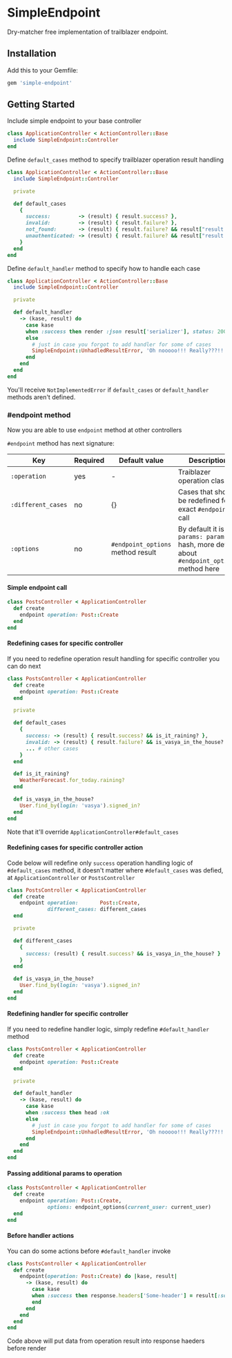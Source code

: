 # SimpleEndpoint

Dry-matcher free implementation of trailblazer endpoint.

## Installation
Add this to your Gemfile:

```ruby
gem 'simple-endpoint'
```

## Getting Started

Include simple endpoint to your base controller

```ruby
class ApplicationController < ActionController::Base
  include SimpleEndpoint::Controller
end
```

Define `default_cases` method to specify trailblazer operation result handling

```ruby
class ApplicationController < ActionController::Base
  include SimpleEndpoint::Controller

  private

  def default_cases
    {
      success:         -> (result) { result.success? },
      invalid:         -> (result) { result.failure? },
      not_found:       -> (result) { result.failure? && result["result.model"] && result["result.model"].failure? },
      unauthenticated: -> (result) { result.failure? && result["result.policy.default"] && result["result.policy.default"].failure? }
    }
  end
end
```

Define `default_handler` method to specify how to handle each case

```ruby
class ApplicationController < ActionController::Base
  include SimpleEndpoint::Controller

  private

  def default_handler
    -> (kase, result) do
      case kase
      when :success then render :json result['serializer'], status: 200
      else
        # just in case you forgot to add handler for some of cases
        SimpleEndpoint::UnhadledResultError, 'Oh nooooo!!! Really???!!'
      end
    end
  end
end
```

You'll receive `NotImplementedError` if `default_cases` or `default_handler` methods aren't defined.

### #endpoint method

Now you are able to use `endpoint` method at other controllers

`#endpoint` method has next signature:

| Key | Required | Default value | Description  |
|---|---|---|---|
| `:operation` | yes | - | Traiblazer operation class |
| `:different_cases`| no | {} | Cases that should be redefined for exact `#endpoint` call |
| `:options` | no | `#endpoint_options` method result | By default it is `{ params: params }` hash, more details about `#endpoint_options` method here |


#### Simple endpoint call
```ruby
class PostsController < ApplicationController
  def create
    endpoint operation: Post::Create
  end
end
```

#### Redefining cases for specific controller

If you need to redefine operation result handling for specific controller you can do next

```ruby
class PostsController < ApplicationController
  def create
    endpoint operation: Post::Create
  end

  private

  def default_cases
    {
      success: -> (result) { result.success? && is_it_raining? },
      invalid: -> (result) { result.failure? && is_vasya_in_the_house? }
      ... # other cases 
    }
  end

  def is_it_raining?
    WeatherForecast.for_today.raining?
  end

  def is_vasya_in_the_house?
    User.find_by(login: 'vasya').signed_in?
  end
end
```

Note that it'll override `ApplicationController#default_cases`

#### Redefining cases for specific controller action

Code below will redefine only `success` operation handling logic of `#default_cases` method, it doesn't matter where `#default_cases` was defied, at `ApplicationController` or `PostsController`

```ruby
class PostsController < ApplicationController
  def create
    endpoint operation:       Post::Create,
             different_cases: different_cases
  end

  private

  def different_cases
    {
      success: (result) { result.success? && is_vasya_in_the_house? }
    }
  end

  def is_vasya_in_the_house?
    User.find_by(login: 'vasya').signed_in?
  end
end
```

#### Redefining handler for specific controller

If you need to redefine handler logic, simply redefine `#default_handler` method

```ruby
class PostsController < ApplicationController
  def create
    endpoint operation: Post::Create
  end

  private

  def default_handler
    -> (kase, result) do
      case kase
      when :success then head :ok
      else
        # just in case you forgot to add handler for some of cases
        SimpleEndpoint::UnhadledResultError, 'Oh nooooo!!! Really???!!'
      end
    end
  end
end
```
#### Passing additional params to operation

```ruby
class PostsController < ApplicationController
  def create
    endpoint operation: Post::Create,
             options: endpoint_options(current_user: current_user)
  end
end
```

#### Before handler actions

You can do some actions before `#default_handler` invoke

```ruby
class PostsController < ApplicationController
  def create
    endpoint(operation: Post::Create) do |kase, result|
      -> (kase, result) do
        case kase
        when :success then response.headers['Some-header'] = result[:some_data]
        end
      end
    end 
  end
end
```

Code above will put data from operation result into response haeders before render
